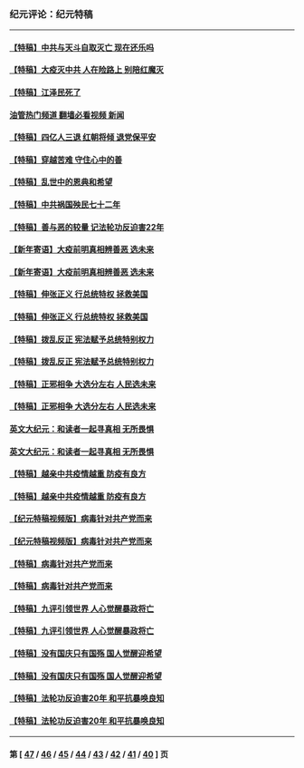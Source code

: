 ### 纪元评论：纪元特稿
---
#### [【特稿】中共与天斗自取灭亡 现在还乐吗](../../pages/nsc424/n13897482.md?03040330) 
#### [【特稿】大疫灭中共 人在险路上 别陪红魔灭](../../pages/nsc424/n13890697.md?03040330) 
#### [【特稿】江泽民死了](../../pages/nsc424/n13876300.md?03040330) 
#### [油管热门频道 翻墙必看视频 新闻](ok?03040330)
#### [【特稿】四亿人三退 红朝将倾 退党保平安](../../pages/nsc424/n13794378.md?03040330) 
#### [【特稿】穿越苦难 守住心中的善](../../pages/nsc424/n13784979.md?03040330) 
#### [【特稿】乱世中的恩典和希望](../../pages/nsc424/n13734687.md?03040330) 
#### [【特稿】中共祸国殃民七十二年](../../pages/nsc424/n13272607.md?03040330) 
#### [【特稿】善与恶的较量 记法轮功反迫害22年](../../pages/nsc424/n13086597.md?03040330) 
#### [【新年寄语】大疫前明真相辨善恶 选未来](../../pages/nsc424/n12660855.md?03040330) 
#### [【新年寄语】大疫前明真相辨善恶 选未来](../../pages/nsc424/n12660855.md?03040330) 
#### [【特稿】伸张正义 行总统特权 拯救美国](../../pages/nsc424/n12616806.md?03040330) 
#### [【特稿】伸张正义 行总统特权 拯救美国](../../pages/nsc424/n12616806.md?03040330) 
#### [【特稿】拨乱反正 宪法赋予总统特别权力](../../pages/nsc424/n12598306.md?03040330) 
#### [【特稿】拨乱反正 宪法赋予总统特别权力](../../pages/nsc424/n12598306.md?03040330) 
#### [【特稿】正邪相争 大选分左右 人民选未来](../../pages/nsc424/n12545208.md?03040330) 
#### [【特稿】正邪相争 大选分左右 人民选未来](../../pages/nsc424/n12545208.md?03040330) 
#### [英文大纪元：和读者一起寻真相 无所畏惧](../../pages/nsc424/n12542027.md?03040330) 
#### [英文大纪元：和读者一起寻真相 无所畏惧](../../pages/nsc424/n12542027.md?03040330) 
#### [【特稿】越亲中共疫情越重 防疫有良方](../../pages/nsc424/n12042989.md?03040330) 
#### [【特稿】越亲中共疫情越重 防疫有良方](../../pages/nsc424/n12042989.md?03040330) 
#### [【纪元特稿视频版】病毒针对共产党而来](../../pages/nsc424/n11977328.md?03040330) 
#### [【纪元特稿视频版】病毒针对共产党而来](../../pages/nsc424/n11977328.md?03040330) 
#### [【特稿】病毒针对共产党而来](../../pages/nsc424/n11928818.md?03040330) 
#### [【特稿】病毒针对共产党而来](../../pages/nsc424/n11928818.md?03040330) 
#### [【特稿】九评引领世界 人心觉醒暴政将亡](../../pages/nsc424/n11660496.md?03040330) 
#### [【特稿】九评引领世界 人心觉醒暴政将亡](../../pages/nsc424/n11660496.md?03040330) 
#### [【特稿】没有国庆只有国殇 国人觉醒迎希望](../../pages/nsc424/n11549354.md?03040330) 
#### [【特稿】没有国庆只有国殇 国人觉醒迎希望](../../pages/nsc424/n11549354.md?03040330) 
#### [【特稿】法轮功反迫害20年 和平抗暴唤良知](../../pages/nsc424/n11389135.md?03040330) 
#### [【特稿】法轮功反迫害20年 和平抗暴唤良知](../../pages/nsc424/n11389135.md?03040330) 

---
#### 第 [ [47](./47.md?03040330) / [46](./46.md?03040330) / [45](./45.md?03040330) / [44](./44.md?03040330) / [43](./43.md?03040330) / [42](./42.md?03040330) / [41](./41.md?03040330) / [40](./40.md?03040330) ] 页
